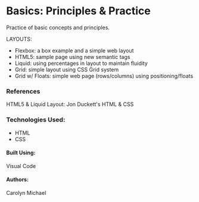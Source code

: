# Basics: Principles & Practice

Practice of basic concepts and principles. 

LAYOUTS:

* Flexbox: a box example and a simple web layout
* HTML5: sample page using new semantic tags
* Liquid: using percentages in layout to maintain fluidity
* Grid: simple layout using CSS Grid system
* Grid w/ Floats: simple web page (rows/columns) using positioning/floats

### References
HTML5 & Liquid Layout: Jon Duckett's HTML & CSS 

### Technologies Used:
* HTML
* CSS

#### Built Using:
Visual Code

#### Authors:
Carolyn Michael